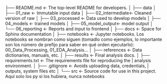 
├── README.md <- The top-level README for developers.
│
├── data
│ ├── 01_raw <- Immutable input data
│ ├── 02_intermediate<- Cleaned version of raw
│ ├── 03_processed <- Data used to develop models
│ ├── 04_models <- trained models
│ ├── 05_model_output<- model output
│ └── 06_reporting <- Reports and input to frontend
│
├── docs <- Space for Sphinx documentation
│
├── notebooks <- Jupyter notebooks. Los notebooks se nombran como siguen (tomadlo como ejemplos, lo importante son los número de prefijo para saber en qué orden ejecutarlo): 00_Data_Processing, 01_EDA_Analysis...
│
├── references <- Data dictionaries, manuals, etc.
│
├── results <- Final analysis docs.
│
├── requirements.txt <- The requirements file for reproducing the
| analysis environment.
│
├── .gitignore <- Avoids uploading data, credentials,
| outputs, system files etc
│
└── src <- Source code for use in this project. Aquí solo los py si los hubiera, nunca notebooks
